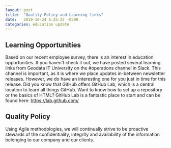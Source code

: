 ```yaml
---
layout: post
title:  "Quality Policy and Learning links"
date:   2019-10-24 6:25:32 -0500
categories: education update
---
```


## Learning Opportunities
Based on our recent employee survey, there is an interest in education opportunities. If you haven't check it out, we have posted several learning links from Geodata IT University on the #operations channel in Slack. This channel is important, as it is where we place updates in-between newsletter releases. However, we do have an interesting one for you just in time for this release.  Did you know that GitHub offers GitHub Lab, which is a central location to learn all things GitHub. Want to know how to set up a repository or the basics of HTML? GitHub Lab is a fantastic place to start and can be found here: https://lab.github.com/

## Quality Policy
Using Agile methodologies, we will continually strive to be proactive stewards of the confidentiality, integrity and availability of the information belonging to our company and our
clients.
